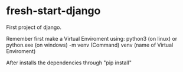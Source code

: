 # fresh-start-django
First project of django.

Remember first make a Virtual Enviroment using: python3 (on linux) or python.exe (on windows) -m venv (Command) venv (name of Virtual Enviroment)

After installs the dependencies through "pip install"
